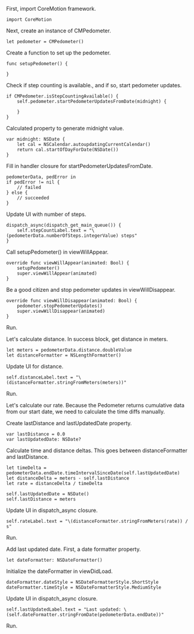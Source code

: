 First, import CoreMotion framework.  

    import CoreMotion

Next, create an instance of CMPedometer.

    let pedometer = CMPedometer()

Create a function to set up the pedometer.

    func setupPedometer() {

    }

Check if step counting is available., and if so, start pedometer updates.

    if CMPedometer.isStepCountingAvailable() {
        self.pedometer.startPedometerUpdatesFromDate(midnight) {

        }
    }
Calculated property to generate midnight value.

    var midnight: NSDate {
        let cal = NSCalendar.autoupdatingCurrentCalendar()
        return cal.startOfDayForDate(NSDate())
    }

Fill in handler closure for startPedometerUpdatesFromDate.

    pedometerData, pedError in
    if pedError != nil {
        // failed
    } else {
        // succeeded
    }

Update UI with number of steps.

    dispatch_async(dispatch_get_main_queue()) {
        self.stepCountLabel.text = "\(pedometerData.numberOfSteps.integerValue) steps"
    }

Call setupPedometer() in viewWillAppear.

    override func viewWillAppear(animated: Bool) {
        setupPedometer()
        super.viewWillAppear(animated)
    }

Be a good citizen and stop pedometer updates in viewWillDisappear.

    override func viewWillDisappear(animated: Bool) {
        pedometer.stopPedometerUpdates()
        super.viewWillDisappear(animated)
    }

Run.

Let's calculate distance. In success block, get distance in meters.

    let meters = pedometerData.distance.doubleValue
    let distanceFormatter = NSLengthFormatter()

Update UI for distance.

    self.distanceLabel.text = "\(distanceFormatter.stringFromMeters(meters))"

Run.

Let's calculate our rate. Because the Pedometer returns cumulative data from our start date, we need to calculate the time diffs manually.  

Create lastDistance and lastUpdatedDate property.

    var lastDistance = 0.0
    var lastUpdatedDate: NSDate?

Calculate time and distance deltas. This goes between distanceFormatter and lastDistance.

    let timeDelta = pedometerData.endDate.timeIntervalSinceDate(self.lastUpdatedDate)
    let distanceDelta = meters - self.lastDistance
    let rate = distanceDelta / timeDelta

    self.lastUpdatedDate = NSDate()
    self.lastDistance = meters

Update UI in dispatch_async closure.

    self.rateLabel.text = "\(distanceFormatter.stringFromMeters(rate)) / s"

Run.

Add last updated date. First, a date formatter property.

    let dateFormatter: NSDateFormatter()

Initialize the dateFormatter in viewDidLoad.

    dateFormatter.dateStyle = NSDateFormatterStyle.ShortStyle
    dateFormatter.timeStyle = NSDateFormatterStyle.MediumStyle

Update UI in dispatch_async closure.

    self.lastUpdatedLabel.text = "Last updated: \(self.dateFormatter.stringFromDate(pedometerData.endDate))"

Run.

